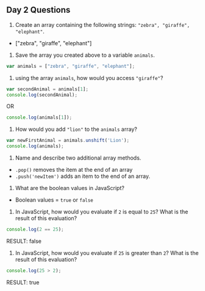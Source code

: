 ## Day 2 Questions

1. Create an array containing the following strings: `"zebra", "giraffe", "elephant"`.

  * ["zebra", "giraffe", "elephant"]

1. Save the array you created above to a variable `animals`.

  ```javascript
  var animals = ["zebra", "giraffe", "elephant"];
  ```

1. using the array `animals`, how would you access `"giraffe"`?

  ```javascript
  var secondAnimal = animals[1];
  console.log(secondAnimal);
  ```

  OR

  ```javascript
  console.log(animals[1]);
  ```

1. How would you add `"lion"` to the `animals` array?

  ```javascript
  var newFirstAnimal = animals.unshift('Lion');
  console.log(animals);
  ```

1. Name and describe two additional array methods.

  * `.pop()` removes the item at the end of an array
  * `.push('newItem')` adds an item to the end of an array.

1. What are the boolean values in JavaScript?

  * Boolean values = `true` or `false`

1. In JavaScript, how would you evaluate if `2` is equal to `25`? What is the result of this evaluation?

  ```javascript
  console.log(2 == 25);
  ```
  RESULT: false

1. In JavaScript, how would you evaluate if `25` is greater than `2`? What is the result of this evaluation?

  ```javascript
  console.log(25 > 2);
  ```
  RESULT: true
